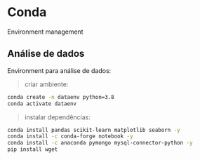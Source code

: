 # Conda
Environment management

## Análise de dados
Environment para análise de dados:

> criar ambiente:
```bash
conda create -n dataenv python=3.8
conda activate dataenv
```

> instalar dependências:
```bash
conda install pandas scikit-learn matplotlib seaborn -y
conda install -c conda-forge notebook -y
conda install -c anaconda pymongo mysql-connector-python -y
pip install wget
```
